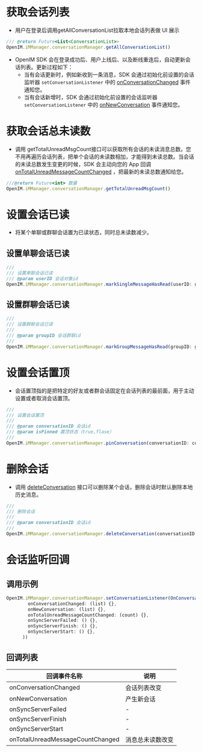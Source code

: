 # 获取会话列表

- 用户在登录后调用getAllConversationList拉取本地会话列表做 UI 展示

```js
/// @return Future<List<ConversationList>>
OpenIM.iMManager.conversationManager.getAllConversationList()
```

- OpenIM SDK 会在登录成功后、用户上线后、以及断线重连后，自动更新会话列表。更新过程如下：
  - 当有会话更新时，例如新收到一条消息，SDK 会通过初始化前设置的会话监听器 `setConversationListener` 中的 [onConversationChanged](http://1.14.194.38:13123/integrate/integrate_conversation_uni.html) 事件通知您。
  - 当有会话新增时，SDK 会通过初始化前设置的会话监听器 `setConversationListener` 中的 [onNewConversation](http://1.14.194.38:13123/integrate/integrate_conversation_uni.html) 事件通知您。

# 获取会话总未读数

- 调用 getTotalUnreadMsgCount接口可以获取所有会话的未读消息总数。您不用再遍历会话列表，把单个会话的未读数相加，才能得到未读总数。当会话的未读总数发生变更的时候，SDK 会主动向您的 App 回调 [onTotalUnreadMessageCountChanged](https://im.sdk.qcloud.com/doc/zh-cn/classcom_1_1tencent_1_1imsdk_1_1v2_1_1V2TIMConversationListener.html#a292e893a04cb092fe49c06873c1ea4b3) ，把最新的未读总数通知给您。

```js
///@return Future<int> 数量
OpenIM.iMManager.conversationManager.getTotalUnreadMsgCount()
```

# 设置会话已读

- 将某个单聊或群聊会话置为已读状态，同时总未读数减少。

## 设置单聊会话已读

```js
///
/// 设置单聊会话已读
/// @param userID 会话对象id
OpenIM.iMManager.conversationManager.markSingleMessageHasRead(userID: userID)
```

## 设置群聊会话已读

```js
///
/// 设置群聊会话已读
///
/// @param groupID 会话群聊id
///
OpenIM.iMManager.conversationManager.markGroupMessageHasRead(groupID: groupID)
```

# 设置会话置顶

- 会话置顶指的是把特定的好友或者群会话固定在会话列表的最前面，用于主动设置或者取消会话置顶。

```js
///
/// 设置会话置顶
///
/// @param conversationID 会话id
/// @param isPinned 置顶状态（true,flase）
///
OpenIM.iMManager.conversationManager.pinConversation(conversationID: conversationID, isPinned: isPinned)
```

# 删除会话

- 调用 [deleteConversation](https://im.sdk.qcloud.com/doc/zh-cn/classcom_1_1tencent_1_1imsdk_1_1v2_1_1V2TIMConversationManager.html#a7a6e38c5a7431646bd4c0c4c66279077) 接口可以删除某个会话，删除会话时默认删除本地历史消息。

```js
///
/// 删除会话
///
/// @param conversationID 会话id
///
OpenIM.iMManager.conversationManager.deleteConversation(conversationID: conversationID)
```

# 会话监听回调

## 调用示例

```js
OpenIM.iMManager.conversationManager.setConversationListener(OnConversationListener(
        onConversationChanged: (list) {},
        onNewConversation: (list) {},
        onTotalUnreadMessageCountChanged: (count) {},
        onSyncServerFailed: () {},
        onSyncServerFinish: () {},
        onSyncServerStart: () {},
      ))
```

## 回调列表

| 回调事件名称                     | 说明             |
| -------------------------------- | ---------------- |
| onConversationChanged            | 会话列表改变     |
| onNewConversation                | 产生新会话       |
| onSyncServerFailed               | -                |
| onSyncServerFinish               | -                |
| onSyncServerStart                | -                |
| onTotalUnreadMessageCountChanged | 消息总未读数改变 |


